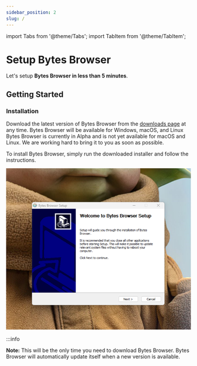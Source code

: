 ```yaml
---
sidebar_position: 2
slug: /
---
```


import Tabs from '@theme/Tabs';
import TabItem from '@theme/TabItem';

# Setup Bytes Browser

Let's setup **Bytes Browser in less than 5 minutes**.

## Getting Started

### Installation

Download the latest version of Bytes Browser from the [downloads page](https://bytesbrowser.com/downloads) at any time. Bytes Browser will be available for Windows, macOS, and Linux Bytes Browser is currently in Alpha and is not yet available for macOS and Linux. We are working hard to bring it to you as soon as possible.

To install Bytes Browser, simply run the downloaded installer and follow the instructions.

![Install Window](./install.png)

:::info

**Note:** This will be the only time you need to download Bytes Browser. Bytes Browser will automatically update itself when a new version is available.

<!-- Get started by **creating a new site**.

Or **try Docusaurus immediately** with **[docusaurus.new](https://docusaurus.new)**.

### What you'll need

- [Node.js](https://nodejs.org/en/download/) version 16.14 or above:
  - When installing Node.js, you are recommended to check all checkboxes related to dependencies.

## Generate a new site

Generate a new Docusaurus site using the **classic template**.

The classic template will automatically be added to your project after you run the command:

```bash
npm init docusaurus@latest my-website classic
```

You can type this command into Command Prompt, Powershell, Terminal, or any other integrated terminal of your code editor.

The command also installs all necessary dependencies you need to run Docusaurus.

## Start your site

Run the development server:

```bash
cd my-website
npm run start
```

The `cd` command changes the directory you're working with. In order to work with your newly created Docusaurus site, you'll need to navigate the terminal there.

The `npm run start` command builds your website locally and serves it through a development server, ready for you to view at http://localhost:3000/.

Open `docs/intro.md` (this page) and edit some lines: the site **reloads automatically** and displays your changes. -->
